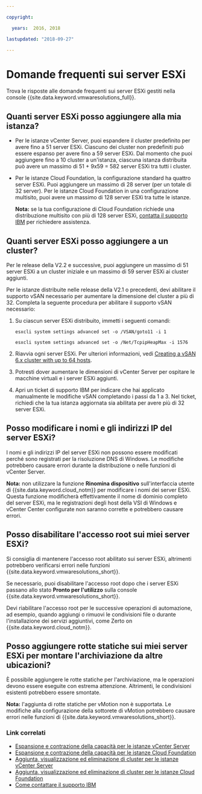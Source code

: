 ```yaml
---

copyright:

  years:  2016, 2018

lastupdated: "2018-09-27"

---
```


# Domande frequenti sui server ESXi

Trova le risposte alle domande frequenti sui server ESXi gestiti nella console {{site.data.keyword.vmwaresolutions_full}}.

## Quanti server ESXi posso aggiungere alla mia istanza?

* Per le istanze vCenter Server, puoi espandere il cluster predefinito per avere fino a 51 server ESXi. Ciascuno dei cluster non predefiniti può essere espanso per avere fino a 59 server ESXi. Dal momento che puoi aggiungere fino a 10 cluster a un'istanza, ciascuna istanza distribuita può avere un massimo di 51 + 9x59 = 582 server ESXi tra tutti i cluster.
* Per le istanze Cloud Foundation, la configurazione standard ha quattro server ESXi. Puoi aggiungere un massimo di 28 server (per un totale di 32 server). Per le istanze Cloud Foundation in una configurazione multisito, puoi avere un massimo di 128 server ESXi tra tutte le istanze.

  **Nota:** se la tua configurazione di Cloud Foundation richiede una distribuzione multisito con più di 128 server ESXi, [contatta il supporto IBM](trbl_support.html) per richiedere assistenza.

## Quanti server ESXi posso aggiungere a un cluster?

Per le release della V2.2 e successive, puoi aggiungere un massimo di 51 server ESXi a un cluster iniziale e un massimo di 59 server ESXi ai cluster aggiunti.

Per le istanze distribuite nelle release della V2.1 o precedenti, devi abilitare il supporto vSAN necessario per aumentare la dimensione del cluster a più di 32. Completa la seguente procedura per abilitare il supporto vSAN necessario:

1. Su ciascun server ESXi distribuito, immetti i seguenti comandi:

   `esxcli system settings advanced set -o /VSAN/goto11 -i 1`

   `esxcli system settings advanced set -o /Net/TcpipHeapMax -i 1576`

2. Riavvia ogni server ESXi. Per ulteriori informazioni, vedi [Creating a vSAN 6.x cluster with up to 64 hosts](https://kb.vmware.com/s/article/2110081).
3. Potresti dover aumentare le dimensioni di vCenter Server per ospitare le macchine virtuali e i server ESXi aggiunti.
4. Apri un ticket di supporto IBM per indicare che hai applicato manualmente le modifiche vSAN completando i passi da 1 a 3. Nel ticket, richiedi che la tua istanza aggiornata sia abilitata per avere più di 32 server ESXi.

## Posso modificare i nomi e gli indirizzi IP del server ESXi?

I nomi e gli indirizzi IP del server ESXi non possono essere modificati perché sono registrati per la risoluzione DNS di Windows. Le modifiche potrebbero causare errori durante la distribuzione o nelle funzioni di vCenter Server.

**Nota:** non utilizzare la funzione **Rinomina dispositivo** sull'interfaccia utente di {{site.data.keyword.cloud_notm}} per modificare i nomi dei server ESXi. Questa funzione modificherà effettivamente il nome di dominio completo del server ESXi, ma le registrazioni degli host della VSI di Windows e vCenter Center configurate non saranno corrette e potrebbero causare errori.

## Posso disabilitare l'accesso root sui miei server ESXi?

Si consiglia di mantenere l'accesso root abilitato sui server ESXi, altrimenti potrebbero verificarsi errori nelle funzioni {{site.data.keyword.vmwaresolutions_short}}.

Se necessario, puoi disabilitare l'accesso root dopo che i server ESXi passano allo stato **Pronto per l'utilizzo** sulla console {{site.data.keyword.vmwaresolutions_short}}.

Devi riabilitare l'accesso root per le successive operazioni di automazione, ad esempio, quando aggiungi o rimuovi le condivisioni file o durante l'installazione dei servizi aggiuntivi, come Zerto on {{site.data.keyword.cloud_notm}}.

## Posso aggiungere rotte statiche sui miei server ESXi per montare l'archiviazione da altre ubicazioni?

È possibile aggiungere le rotte statiche per l'archiviazione, ma le operazioni devono essere eseguite con estrema attenzione. Altrimenti, le condivisioni esistenti potrebbero essere smontate.

**Nota:** l'aggiunta di rotte statiche per vMotion non è supportata. Le modifiche alla configurazione della sottorete di vMotion potrebbero causare errori nelle funzioni di {{site.data.keyword.vmwaresolutions_short}}.

### Link correlati

* [Espansione e contrazione della capacità per le istanze vCenter Server](../vcenter/vc_addingremovingservers.html)
* [Espansione e contrazione della capacità per le istanze Cloud Foundation](../sddc/sd_addingremovingservers.html)
* [Aggiunta, visualizzazione ed eliminazione di cluster per le istanze vCenter Server](../vcenter/vc_addingviewingclusters.html)
* [Aggiunta, visualizzazione ed eliminazione di cluster per le istanze Cloud Foundation](../sddc/sd_addingviewingclusters.html)
* [Come contattare il supporto IBM](trbl_support.html)
